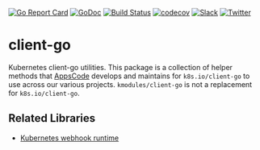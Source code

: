 [![Go Report Card](https://goreportcard.com/badge/kmodules.xyz/client-go)](https://goreportcard.com/report/kmodules.xyz/client-go)
[![GoDoc](https://godoc.org/kmodules.xyz/client-go?status.svg "GoDoc")](https://godoc.org/kmodules.xyz/client-go)
[![Build Status](https://travis-ci.org/kmodules/client-go.svg?branch=master)](https://travis-ci.org/kmodules/client-go)
[![codecov](https://codecov.io/gh/kmodules/client-go/branch/master/graph/badge.svg)](https://codecov.io/gh/kmodules/client-go)
[![Slack](https://slack.appscode.com/badge.svg)](https://slack.appscode.com)
[![Twitter](https://img.shields.io/twitter/follow/appscodehq.svg?style=social&logo=twitter&label=Follow)](https://twitter.com/intent/follow?screen_name=AppsCodeHQ)

# client-go
Kubernetes client-go utilities. This package is a collection of helper methods that [AppsCode](https://appscode.com) develops and maintains for `k8s.io/client-go` to use across our various projects. `kmodules/client-go` is not a replacement for `k8s.io/client-go`.

## Related Libraries
- [Kubernetes webhook runtime](https://github.com/kmodules/webhook-runtime)
